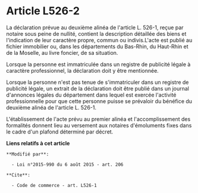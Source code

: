 # Article L526-2

La déclaration prévue au deuxième alinéa de l'article L. 526-1, reçue par notaire sous peine de nullité, contient la
description détaillée des biens et l'indication de leur caractère propre, commun ou indivis.L'acte est publié au fichier
immobilier ou, dans les départements du Bas-Rhin, du Haut-Rhin et de la Moselle, au livre foncier, de sa situation. 

Lorsque la personne est immatriculée dans un registre de publicité légale à caractère professionnel, la déclaration doit y
être mentionnée. 

Lorsque la personne n'est pas tenue de s'immatriculer dans un registre de publicité légale, un extrait de la déclaration doit
être publié dans un journal d'annonces légales du département dans lequel est exercée l'activité professionnelle pour que
cette personne puisse se prévaloir du bénéfice du deuxième alinéa de l'article L. 526-1.

L'établissement de l'acte prévu au premier alinéa et l'accomplissement des formalités donnent lieu au versement aux notaires
d'émoluments fixes dans le cadre d'un plafond déterminé par décret.

**Liens relatifs à cet article**

	**Modifié par**:

	  - Loi n°2015-990 du 6 août 2015 - art. 206

	**Cite**:

	  - Code de commerce - art. L526-1
